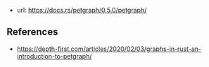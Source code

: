
- url: https://docs.rs/petgraph/0.5.0/petgraph/

## References

- https://depth-first.com/articles/2020/02/03/graphs-in-rust-an-introduction-to-petgraph/